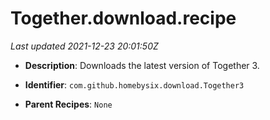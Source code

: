 # Together.download.recipe

_Last updated 2021-12-23 20:01:50Z_

- **Description**: Downloads the latest version of Together 3.

- **Identifier**: `com.github.homebysix.download.Together3`

- **Parent Recipes**: `None`
